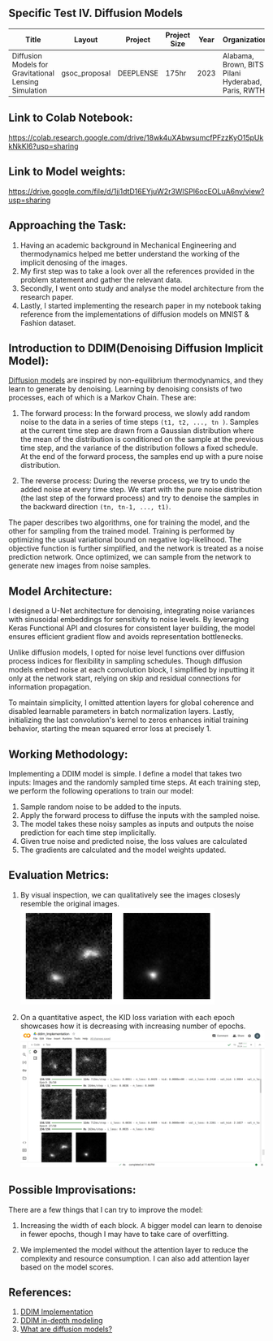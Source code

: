 ## Specific Test IV. Diffusion Models 

| Title                                | Layout        | Project                | Project Size | Year | Organization            |
|--------------------------------------|---------------|------------------------|--------------|------|-------------------------|
| Diffusion Models for Gravitational Lensing Simulation | gsoc_proposal | DEEPLENSE | 175hr | 2023 | Alabama, Brown, BITS Pilani Hyderabad, Paris, RWTH |

## Link to Colab Notebook:
https://colab.research.google.com/drive/18wk4uXAbwsumcfPFzzKyO15pUkkNkKI6?usp=sharing

## Link to Model weights:
https://drive.google.com/file/d/1jj1dtD16EYjuW2r3WlSPl6ocEOLuA6nv/view?usp=sharing

## Approaching the Task: 

1) Having an academic background in Mechanical Engineering and thermodynamics helped me better understand the working of the implicit denosing of the images.
2) My first step was to take a look over all the references provided in the problem statement and gather the relevant data.
3) Secondly, I went onto study and analyse the model architecture from the research paper.
4) Lastly, I started implementing the research paper in my notebook taking reference from the implementations of diffusion models on MNIST & Fashion dataset.

## Introduction to DDIM(Denoising Diffusion Implicit Model):

[Diffusion models](https://arxiv.org/pdf/2006.11239.pdf) are inspired by non-equilibrium thermodynamics, and they learn to generate by denoising. Learning by denoising consists of two processes,
each of which is a Markov Chain. These are:

1. The forward process: In the forward process, we slowly add random noise to the data
in a series of time steps `(t1, t2, ..., tn )`. Samples at the current time step are
drawn from a Gaussian distribution where the mean of the distribution is conditioned
on the sample at the previous time step, and the variance of the distribution follows
a fixed schedule. At the end of the forward process, the samples end up with a pure
noise distribution.

2. The reverse process: During the reverse process, we try to undo the added noise at
every time step. We start with the pure noise distribution (the last step of the
forward process) and try to denoise the samples in the backward direction
`(tn, tn-1, ..., t1)`.

The paper describes two algorithms, one for training the model, and the other for sampling from the trained model. Training is performed by optimizing the usual variational bound on negative log-likelihood. The objective function is further simplified, and the network is treated as a noise prediction network. Once optimized, we can sample from the network to generate new images from noise samples. 

## Model Architecture:

I designed a U-Net architecture for denoising, integrating noise variances with sinusoidal embeddings for sensitivity to noise levels. By leveraging Keras Functional API and closures for consistent layer building, the model ensures efficient gradient flow and avoids representation bottlenecks. 

Unlike diffusion models, I opted for noise level functions over diffusion process indices for flexibility in sampling schedules. Though diffusion models embed noise at each convolution block, I simplified by inputting it only at the network start, relying on skip and residual connections for information propagation. 

To maintain simplicity, I omitted attention layers for global coherence and disabled learnable parameters in batch normalization layers. Lastly, initializing the last convolution's kernel to zeros enhances initial training behavior, starting the mean squared error loss at precisely 1.


## Working Methodology:

Implementing a DDIM model is simple. I define a model that takes two inputs: Images and the randomly sampled time steps. At each training step, we perform the following operations to train our model:

1) Sample random noise to be added to the inputs.
2) Apply the forward process to diffuse the inputs with the sampled noise.
3) The model takes these noisy samples as inputs and outputs the noise prediction for each time step implicitally.
4) Given true noise and predicted noise, the loss values are calculated
5) The gradients are calculated and the model weights updated.

## Evaluation Metrics: 

1) By visual inspection, we can qualitatively see the images closesly resemble the original images.
![Generated Images](https://github.com/Shashankss1205/ML4SCI/blob/main/Post%20Deadline%20Work/DDIM%20Model/trained.png)

2) On a quantitative aspect, the KID loss variation with each epoch showcases how it is decreasing with increasing number of epochs.
![MSE losses vs epochs](https://github.com/Shashankss1205/ML4SCI/blob/main/Post%20Deadline%20Work/DDIM%20Model/epochsError.png)

## Possible Improvisations:

There are a few things that I can try to improve the model:

1) Increasing the width of each block. A bigger model can learn to denoise in fewer epochs, though I may have to take care of overfitting.

2) We implemented the model without the attention layer to reduce the complexity and resource consumption. I can also add attention layer based on the model scores.

## References:

1. [DDIM Implementation](https://keras.io/examples/generative/ddim/)
2. [DDIM in-depth modeling](https://github.com/beresandras/clear-diffusion-keras)
3. [What are diffusion models?](https://lilianweng.github.io/posts/2021-07-11-diffusion-models/)
